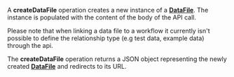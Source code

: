 <a name="createDataFile"></a>A **createDataFile** operation creates a new instance of a <a href="#dataFiles">**DataFile**</a>. The instance is populated with the content of the body of the API call.

Please note that when linking a data file to a workflow it currently isn't possible to define the relationship type (e.g test data, example data) through the api.

The **createDataFile** operation returns a JSON object representing the newly created <a href="#dataFiles">**DataFile**</a> and redirects to its URL.
